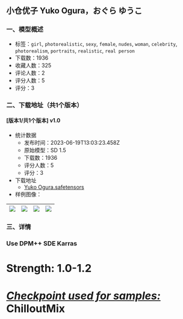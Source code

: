 ## 小仓优子 Yuko Ogura，おぐら ゆうこ
### 一、模型概述

- 标签：`girl`, `photorealistic`, `sexy`, `female`, `nudes`, `woman`, `celebrity`, `photorealism`, `portraits`, `realistic`, `real person`
- 下载数：1936
- 收藏人数：325
- 评论人数：2
- 评分人数：5
- 评分：3

### 二、下载地址（共1个版本）

#### [版本1/共1个版本] v1.0

- 统计数据
  - 发布时间：2023-06-19T13:03:23.458Z
  - 原始模型：SD 1.5
  - 下载数：1936
  - 评分人数：5
  - 评分：3
- 下载地址
  - [Yuko Ogura.safetensors](https://civitai.com/api/download/models/19438)
- 样例图像：

| <img src="https://image.civitai.com/xG1nkqKTMzGDvpLrqFT7WA/259ec011-ff0f-4cdf-ffb9-01cd284ed600/width=450/203916.jpeg" /> | <img src="https://image.civitai.com/xG1nkqKTMzGDvpLrqFT7WA/87d12972-e577-4adb-6883-a301f9ff6100/width=450/203929.jpeg" /> | <img src="https://image.civitai.com/xG1nkqKTMzGDvpLrqFT7WA/cc8d388b-615c-4627-43bc-843dc3151000/width=450/203928.jpeg" /> | <img src="https://image.civitai.com/xG1nkqKTMzGDvpLrqFT7WA/7c5f109a-5214-4ec7-63c2-57382515ee00/width=450/203927.jpeg" /> |
| ---- | ---- | ---- | ---- |


### 三、详情
<h3><strong>Use DPM++ SDE Karras</strong></h3><h1>Strength: 1.0-1.2</h1><p></p><h1><em><u>Checkpoint used for samples: </u></em><strong>ChilloutMix</strong></h1><h1></h1>